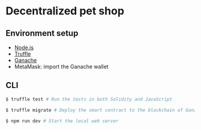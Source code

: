 # Decentralized pet shop

## Environment setup

- [Node.js](https://nodejs.org/en/)
- [Truffle](https://trufflesuite.com/docs/truffle/quickstart.html)
- [Ganache](https://trufflesuite.com/ganache/)
- MetaMask: import the Ganache wallet

## CLI

```sh
$ truffle test # Run the tests in both Solidity and JavaScript

$ truffle migrate # Deploy the smart contract to the blockchain of Ganache

$ npm run dev # Start the local web server
```
